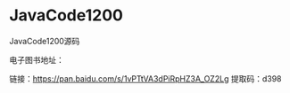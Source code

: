 # JavaCode1200
JavaCode1200源码



电子图书地址：

链接：https://pan.baidu.com/s/1vPTtVA3dPiRpHZ3A_OZ2Lg 
提取码：d398 

